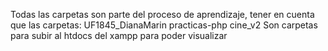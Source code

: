 Todas las carpetas son parte del proceso de aprendizaje, tener en cuenta que las carpetas:
UF1845_DianaMarin
practicas-php
cine_v2
Son carpetas para subir al htdocs del xampp para poder visualizar
